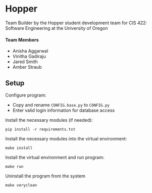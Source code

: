 # Hopper
Team Builder by the Hopper student development team for CIS 422: Software Engineering at the University of Oregon

#### Team Members
* Anisha Aggarwal
* Vinitha Gadiraju
* Jared Smith
* Amber Straub

## Setup
Configure program:
* Copy and rename `CONFIG.base.py` to `CONFIG.py`
* Enter valid login information for database access

Install the necessary modules (if needed):
```
pip install -r requirements.txt
```

Install the necessary modules into the virtual environment:
```
make install
```

Install the virtual environment and run program:
```
make run
```

Uninstall the program from the system
```
make veryclean
```
